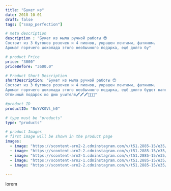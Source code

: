 ```yaml
---
title: "Букет из"
date: 2018-10-01
draft: false
tags: ["soap_perfection"]

# meta description
description : "Букет из мыла ручной работы 😍
Состоит из 3 бутонов розочек и 4 пионов, украшен лентами, фатином.
Аромат горячего шоколада этого необычного подарка, ещё долго бу"

# product Price
price: "3000"
priceBefore: "3600.0"

# Product Short Description
shortDescription: "Букет из мыла ручной работы 😍
Состоит из 3 бутонов розочек и 4 пионов, украшен лентами, фатином.
Аромат горячего шоколада этого необычного подарка, ещё долго будет напоминать о прекрасных моментах🎀🎁💖
Отличный подарок ко дню учителя🖍️🖍️🖍️🌹🌹🌹"

#product ID
productID: "BoYVK0Vl_h0"

# type must be "products"
type: "products"

# product Images
# first image will be shown in the product page
images:
  - image: "https://scontent-arn2-2.cdninstagram.com/v/t51.2885-15/e35/41725144_310402379544020_3818404967485612992_n.jpg?se=7&tp=1&_nc_ht=scontent-arn2-2.cdninstagram.com&_nc_cat=108&_nc_ohc=zCTdvF7ECIUAX_9AePJ&ccb=7-4&oh=139c6f82e849628ef109153db212139d&oe=6081993C&ig_cache_key=MTg4MDM0NTk0MzA3OTI1MTg0Mg%3D%3D.2-ccb7-4"
  - image: "https://scontent-arn2-2.cdninstagram.com/v/t51.2885-15/e35/41816897_243185226548345_1268719477735494355_n.jpg?se=7&tp=1&_nc_ht=scontent-arn2-2.cdninstagram.com&_nc_cat=105&_nc_ohc=9s5eNK3Cos8AX_EIRLE&ccb=7-4&oh=53aa7c9d182ef22aaec48b4983a9e41f&oe=60847C33&ig_cache_key=MTg4MDM0NTk0MzA4Nzc0NDkwNQ%3D%3D.2-ccb7-4"
  - image: "https://scontent-arn2-1.cdninstagram.com/v/t51.2885-15/e35/42457010_1008302612689543_3835307659612935190_n.jpg?se=7&tp=1&_nc_ht=scontent-arn2-1.cdninstagram.com&_nc_cat=107&_nc_ohc=jj-IcH8-61IAX8jLKLD&ccb=7-4&oh=eaace364d004065e53cbeb6695852769&oe=6081DF1F&ig_cache_key=MTg4MDM0NTk0MzA3OTMxNjE3MA%3D%3D.2-ccb7-4"
  - image: "https://scontent-arn2-1.cdninstagram.com/v/t51.2885-15/e35/41654098_244488769571875_5994492444331009706_n.jpg?se=7&tp=1&_nc_ht=scontent-arn2-1.cdninstagram.com&_nc_cat=107&_nc_ohc=JN1faSm9GqoAX9aRArm&ccb=7-4&oh=c3abbb6fbece8915ee9c537c023b50e6&oe=60837BAB&ig_cache_key=MTg4MDM0NTk0MzA2MjM2MTcxMg%3D%3D.2-ccb7-4"
  - image: "https://scontent-arn2-2.cdninstagram.com/v/t51.2885-15/e35/41851246_877189126003416_4373808367176624005_n.jpg?se=7&tp=1&_nc_ht=scontent-arn2-2.cdninstagram.com&_nc_cat=100&_nc_ohc=HPJFPqLgXSQAX_TXXDH&ccb=7-4&oh=2ea82687095d5e73fe21a78fa12c4979&oe=6081E7E6&ig_cache_key=MTg4MDM0NTk0MzA5NjAzNzg4OQ%3D%3D.2-ccb7-4"

---
```

lorem

